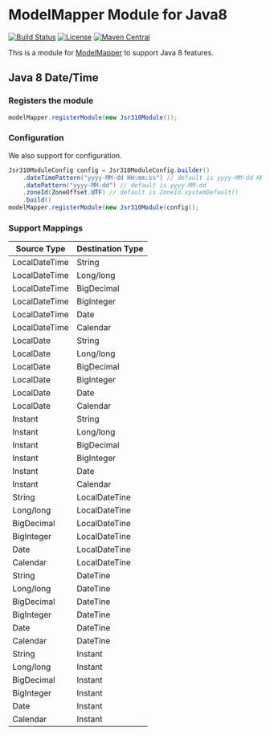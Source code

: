 # ModelMapper Module for Java8

[![Build Status](https://travis-ci.org/chhsiao90/modelmapper-module-java8.svg)](https://travis-ci.org/chhsiao90/modelmapper-module-java8) 
[![License](http://img.shields.io/:license-apache-brightgreen.svg)](http://www.apache.org/licenses/LICENSE-2.0.html)
[![Maven Central](https://maven-badges.herokuapp.com/maven-central/com.github.chhsiao90/modelmapper-module-java8/badge.svg)](https://maven-badges.herokuapp.com/maven-central/chhsiao90/modelmapper-module-java8)

This is a module for [ModelMapper](http://modelmapper.org) to support Java 8 features.

## Java 8 Date/Time

### Registers the module

```java
modelMapper.registerModule(new Jsr310Module());
```

### Configuration

We also support for configuration.

```java
Jsr310ModuleConfig config = Jsr310ModuleConfig.builder()
    .dateTimePattern("yyyy-MM-dd HH:mm:ss") // default is yyyy-MM-dd HH:mm:ss
    .datePattern("yyyy-MM-dd") // default is yyyy-MM-dd
    .zoneId(ZoneOffset.UTF) // default is ZoneId.systemDefault()
    .build()
modelMapper.registerModule(new Jsr310Module(config));
```

### Support Mappings

| Source Type   | Destination Type |
|---------------|------------------|
| LocalDateTime | String           |
| LocalDateTime | Long/long        |
| LocalDateTime | BigDecimal       |
| LocalDateTime | BigInteger       |
| LocalDateTime | Date             |
| LocalDateTime | Calendar         |
| LocalDate     | String           |
| LocalDate     | Long/long        |
| LocalDate     | BigDecimal       |
| LocalDate     | BigInteger       |
| LocalDate     | Date             |
| LocalDate     | Calendar         |
| Instant       | String           |
| Instant       | Long/long        |
| Instant       | BigDecimal       |
| Instant       | BigInteger       |
| Instant       | Date             |
| Instant       | Calendar         |
| String        | LocalDateTine    |
| Long/long     | LocalDateTine    |
| BigDecimal    | LocalDateTine    |
| BigInteger    | LocalDateTine    |
| Date          | LocalDateTine    |
| Calendar      | LocalDateTine    |
| String        | DateTine         |
| Long/long     | DateTine         |
| BigDecimal    | DateTine         |
| BigInteger    | DateTine         |
| Date          | DateTine         |
| Calendar      | DateTine         |
| String        | Instant          |
| Long/long     | Instant          |
| BigDecimal    | Instant          |
| BigInteger    | Instant          |
| Date          | Instant          |
| Calendar      | Instant          |
